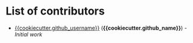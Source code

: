 # List of contributors

<!-- Please use this format to add your contributions to this file -->
<!-- [SocialUsernameName](Profile-Url) (**Your Name**) - _Description of your contribution in a few words_ -->

- [{{cookiecutter.github_username}}](https://github.com/{{cookiecutter.github_username}}/) (**{{cookiecutter.github_name}}**) - _Initial work_
